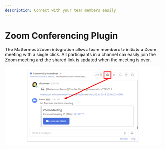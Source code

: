 ```yaml
---
description: Connect with your team members easily
---
```


# Zoom Conferencing Plugin

The Mattermost/Zoom integration allows team members to initiate a Zoom meeting with a single click. All participants in a channel can easily join the Zoom meeting and the shared link is updated when the meeting is over.

![](.gitbook/assets/example.png)

